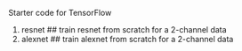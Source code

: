 Starter code for TensorFlow

1. resnet ## train resnet from scratch for a 2-channel data
2. alexnet ## train alexnet from scratch for a 2-channel data

